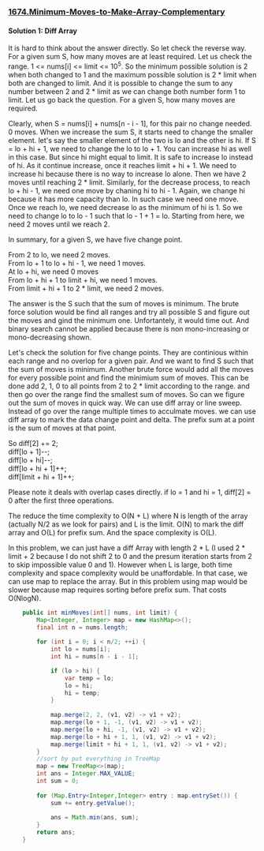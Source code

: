 ### [1674.Minimum-Moves-to-Make-Array-Complementary](https://leetcode.com/problems/minimum-moves-to-make-array-complementary)

#### Solution 1: Diff Array

It is hard to think about the answer directly. So let check the reverse way. For a given sum S, how many moves are at least required. Let us check the range. 1 <= nums[i] <= limit <= 10<sup>5</sup>. So the minimum possible solution is 2 when both changed to 1 and the maximum possible solution is 2 * limit when both are changed to limit. And it is possible to change the sum to any number between 2 and 2 * limit as we can change both number form 1 to limit. Let us go back the question. For a given S, how many moves are required. 

Clearly, when S = nums[i] + nums[n - i - 1], for this pair no change needed. 0 moves. When we increase the sum S, it starts need to change the smaller element. let's say the smaller element of the two is lo and the other is hi. If S = lo + hi + 1, we need to change the lo to lo + 1. You can increase hi as well in this case. But since hi might equal to limit. It is safe to increase lo instead of hi. As it continue increase, once it reaches limit + hi + 1. We need to increase hi because there is no way to increase lo alone. Then we have 2 moves until reaching 2 * limit. Similarly, for the decrease process, to reach lo + hi - 1, we need one move by chaning hi to hi - 1. Again, we change hi because it has more capacity than lo. In such case we need one move. Once we reach lo, we need decrease lo as the minimum of hi is 1. So we need to change lo to lo - 1 such that lo - 1 + 1 = lo. Starting from here, we need 2 moves until we reach 2.

In summary, for a given S, we have five change point.

From 2 to lo, we need 2 moves.  
From lo + 1 to lo + hi - 1, we need 1 moves.  
At lo + hi, we need 0 moves  
From lo + hi + 1 to limit + hi, we need 1 moves.  
From limit + hi + 1 to 2 * limit, we need 2 moves.  

The answer is the S such that the sum of moves is minimum. The brute force solution would be find all ranges and try all possible S and figure out the moves and gind the minimum one. Unfortantely, it would time out. And binary search cannot be applied because there is non mono-increasing or mono-decreasing shown.

Let's check the solution for five change points. They are continious within each range and no overlop for a given pair. And we want to find S such that the sum of moves is minimum. Another brute force would add all the moves for every possible point and find the minimium sum of moves. This can be done add 2, 1, 0 to all points from 2 to 2 * limit according to the range. and then go over the range find the smallest sum of moves. So can we figure out the sum of moves in quick way. We can use diff array or line sweep. Instead of go over the range multiple times to acculmate moves. we can use diff array to mark the data change point and delta. The prefix sum at a point is the sum of moves at that point.

So
diff[2] += 2;  
diff[lo + 1]--;  
diff[lo + hi]--;  
diff[lo + hi + 1]++;  
diff[limit + hi + 1]++;  

Please note it deals with overlap cases directly. if lo = 1 and hi = 1, diff[2] = 0 after the first three operations.

The reduce the time complexity to O(N + L) where N is length of the array (actually N/2 as we look for pairs) and L is the limit. O(N) to mark the diff array and O(L) for prefix sum. And the space complexity is O(L). 

In this problem, we can just have a diff Array with length 2 * L (I used 2 * limit + 2 because I do not shift 2 to 0 and the presum iteration starts from 2 to skip impossible value 0 and 1). However when L is large, both time complexity and space complexity would be unaffordable. In that case, we can use map to replace the array. But in this problem using map would be slower because map requires sorting before prefix sum. That costs O(NlogN).

```java
    public int minMoves(int[] nums, int limit) {
        Map<Integer, Integer> map = new HashMap<>();
        final int n = nums.length;
        
        for (int i = 0; i < n/2; ++i) {
            int lo = nums[i];
            int hi = nums[n - i - 1];

            if (lo > hi) {
                var temp = lo;
                lo = hi;
                hi = temp;
            }
            
            map.merge(2, 2, (v1, v2) -> v1 + v2);
            map.merge(lo + 1, -1, (v1, v2) -> v1 + v2);
            map.merge(lo + hi, -1, (v1, v2) -> v1 + v2);
            map.merge(lo + hi + 1, 1, (v1, v2) -> v1 + v2);
            map.merge(limit + hi + 1, 1, (v1, v2) -> v1 + v2);
        }
        //sort by put everything in TreeMap
        map = new TreeMap<>(map);
        int ans = Integer.MAX_VALUE;
        int sum = 0;
        
        for (Map.Entry<Integer,Integer> entry : map.entrySet()) {
            sum += entry.getValue();
            
            ans = Math.min(ans, sum);
        }
        return ans;
    }
```